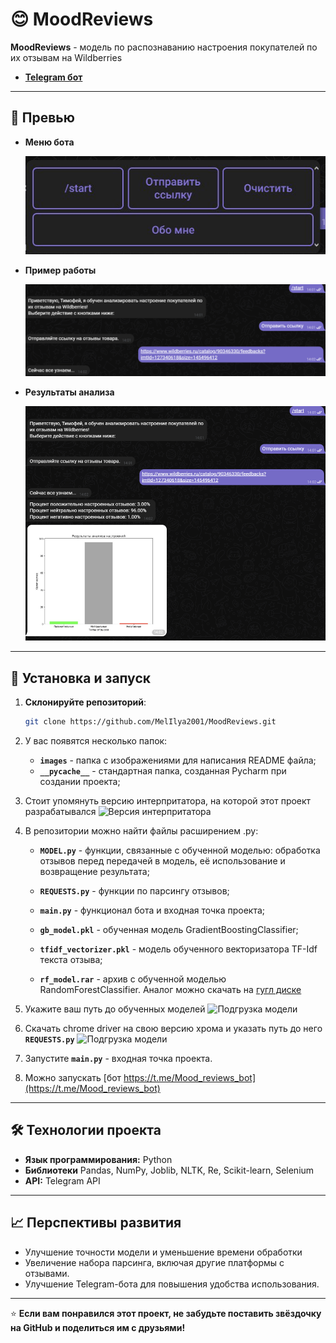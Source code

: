 # 😊 MoodReviews
**MoodReviews** - модель по распознаванию настроения покупателей по их отзывам на Wildberries

- **[Telegram бот](https://t.me/Mood_reviews_bot)**

---

## 📸 Превью

- **Меню бота**

  ![Меню бота](images/menu.jpg)

- **Пример работы**

  ![Пример работы](images/link_send.png)

- **Результаты анализа**

  ![Результаты анализа](images/result.png)

---

## 🚀 Установка и запуск

1. **Склонируйте репозиторий**:
   
   ```bash
   git clone https://github.com/MelIlya2001/MoodReviews.git
   
2. У вас появятся несколько папок:
   - **`images`** - папка с изображениями для написания README файла;
   - **`__pycache__`** - стандартная папка, созданная Pycharm при создании проекта;

3. Стоит упомянуть версию интерпритатора, на которой этот проект разрабатывался
   ![Версия интерпритатора](images/version.jpg)

4. В репозитории можно найти файлы расширением .py:
   - **`MODEL.py`** - функции, связанные с обученной моделью: обработка отзывов перед передачей в модель, её использование и возвращение результата;
   - **`REQUESTS.py`** - функции по парсингу отзывов;
   - **`main.py`** - функционал бота и входная точка проекта;
     
   - **`gb_model.pkl`** - обученная модель GradientBoostingClassifier;
   - **`tfidf_vectorizer.pkl`** - модель обученного векторизатора TF-Idf текста отзыва;
   - **`rf_model.rar`** - архив с обученной моделью RandomForestClassifier. Аналог можно скачать на [гугл диске](https://drive.google.com/file/d/1Cvdwnagi4DiYphhrGpAhYwiktB67TfLZ/view?usp=sharing)

5. Укажите ваш путь до обученных моделей
   ![Подгрузка модели](images/load_model.png)

6. Скачать chrome driver на свою версию хрома и указать путь до него **`REQUESTS.py`**
   ![Подгрузка модели](images/path.png)

7. Запустите **`main.py`** - входная точка проекта.
   
8. Можно запускать [бот https://t.me/Mood_reviews_bot](https://t.me/Mood_reviews_bot)
 
---

## 🛠️ Технологии проекта

- **Язык программирования:** Python
- **Библиотеки** Pandas, NumPy, Joblib, NLTK, Re, Scikit-learn, Selenium
- **API:** Telegram API

---

## 📈 Перспективы развития

- Улучшение точности модели и уменьшение времени обработки
- Увеличение набора парсинга, включая другие платформы с отзывами.
- Улучшение Telegram-бота для повышения удобства использования.

---

⭐ **Если вам понравился этот проект, не забудьте поставить звёздочку на GitHub и поделиться им с друзьями!**
